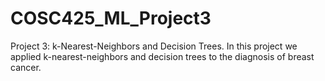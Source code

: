 # COSC425_ML_Project3
Project 3: k-Nearest-Neighbors and Decision Trees. In this project we applied k-nearest-neighbors and decision trees to the diagnosis of breast cancer. 
